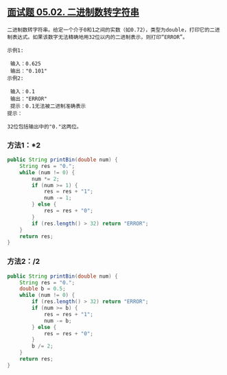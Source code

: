 ## [面试题 05.02. 二进制数转字符串](https://leetcode-cn.com/problems/bianry-number-to-string-lcci/)

```
二进制数转字符串。给定一个介于0和1之间的实数（如0.72），类型为double，打印它的二进制表达式。如果该数字无法精确地用32位以内的二进制表示，则打印“ERROR”。

示例1:

 输入：0.625
 输出："0.101"
示例2:

 输入：0.1
 输出："ERROR"
 提示：0.1无法被二进制准确表示
提示：

32位包括输出中的"0."这两位。
```

### 方法1：*2

```java
public String printBin(double num) {
    String res = "0.";
    while (num != 0) {
        num *= 2;
        if (num >= 1) {
            res = res + "1";
            num -= 1;
        } else {
            res = res + "0";
        }
        if (res.length() > 32) return "ERROR";
    }
    return res;
}
```

### 方法2：/2

```java
public String printBin(double num) {
    String res = "0.";
    double b = 0.5;
    while (num != 0) {
        if (res.length() > 32) return "ERROR";
        if (num >= b) {
            res = res + "1";
            num -= b;
        } else {
            res = res + "0";
        }
        b /= 2;
    }
    return res;
}
```